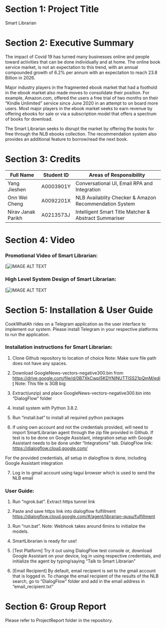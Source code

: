 # Section 1: Project Title
Smart Librarian

# Section 2: Executive Summary
The impact of Covid 19 has turned many businesses online and people toward activities that can be done individually and at home. The online book service market, is not an expectation to this trend, with an annual compounded growth of 6.2% per annum with an expectation to reach 23.8 Billion in 2026.

Major industry players in the fragmented ebook market that had a foothold in the ebook market also made moves to consolidate their position. For example, Amazon.com, offered the users a free trial of two months on their “Kindle Unlimited” service since June 2020 in an attempt to on board more users.
Most major players in the ebook market seeks to earn revenue by offering ebooks for sale or via a subscription model that offers a spectrum of books for download.

The Smart Librarian seeks to disrupt the market by offering the books for free through the NLB ebooks collection. The recommendation system also provides an additional feature to borrow/read the next book.

# Section 3: Credits
Full Name | Student ID | Areas of Responsibility
-|-|-
Yang Jieshen | A0003901Y | Conversational UI, Email RPA and Integration
Onn Wei Cheng | A0092201X | NLB Availablity Checker & Amazon Recommendation System
Nirav Janak Parikh | A0213573J | Intelligent Smart Title Matcher & Abstract Summariser

# Section 4: Video
### Promotional Video of Smart Librarian:
[![IMAGE ALT TEXT]()

### High Level System Design of Smart Librarian:
[![IMAGE ALT TEXT]()


# Section 5: Installation & User Guide
CookWhatAh rides on a Telegram application as the user interface to implement our system. Please install Telegram in your respective platforms to run the application.

### Installation instructions for Smart Librarian:
1.	Clone Github repository to location of choice
Note: Make sure file path does not have any spaces.

2.	Download GoogleNews-vectors-negative300.bin from https://drive.google.com/file/d/0B7XkCwpI5KDYNlNUTTlSS21pQmM/edit
Note: This file is 3GB big

3.	Extract(unzip) and place GoogleNews-vectors-negative300.bin into “DialogFlow” folder

4.	Install system with Python 3.8.2.

5.	Run “install.bat” to install all required python packages

6.	If using own account and not the credentials provided, will need to import SmartLibrarian agent through the zip file provided in Github. If test is to be done on Google Assistant, integration setup with Google Assistant needs to be done under “Integrations” tab.
DialogFlow link: https://dialogflow.cloud.google.com/

For the provided credentials, all setup in dialogflow is done, including Google Assistant integration

7.	Log in to gmail account using tagui browser which is used to send the NLB email


### User Guide:
1.	Run “ngrok.bat”. Extract https tunnel link

2.	Paste and save https link into dialogflow fulfillment https://dialogflow.cloud.google.com/#/agent/librarian-qusu/fulfillment

3.	Run “run.bat”. 
Note: Webhook takes around 6mins to initialize the models.

4.	SmartLibrarian is ready for use!

5.	[Test Platform] Try it out using DialogFlow test console or, download Google Assistant on your device, log in using respective credentials, and initialize the agent by typing/saying “Talk to Smart Librarian”

6.	[Email Recipient] By default, email recipient is set to the gmail account that is logged in. To change the email recipient of the results of the NLB search, go to “DialogFlow” folder and add in the email address in “email_recipient.txt”

# Section 6: Group Report
Please refer to ProjectReport folder in the repository.
